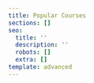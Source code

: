 ```yaml
---
title: Popular Courses
sections: []
seo:
  title: ''
  description: ''
  robots: []
  extra: []
template: advanced
---
```


